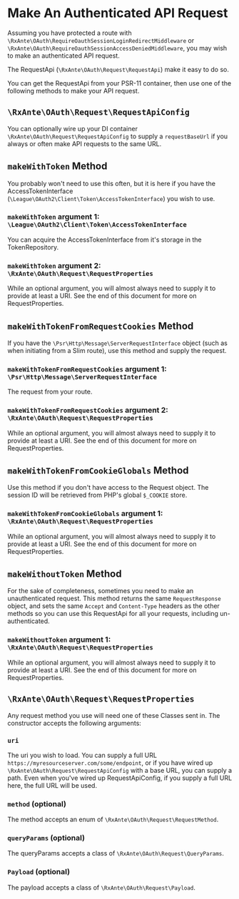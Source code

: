# Make An Authenticated API Request

Assuming you have protected a route with `\RxAnte\OAuth\RequireOauthSessionLoginRedirectMiddleware` or `\RxAnte\OAuth\RequireOauthSessionAccessDeniedMiddleware`, you may wish to make an authenticated API request.

The RequestApi (`\RxAnte\OAuth\Request\RequestApi`) make it easy to do so.

You can get the RequestApi from your PSR-11 container, then use one of the following methods to make your API request.

## `\RxAnte\OAuth\Request\RequestApiConfig`

You can optionally wire up your DI container `\RxAnte\OAuth\Request\RequestApiConfig` to supply a `requestBaseUrl` if you always or often make API requests to the same URL.

## `makeWithToken` Method

You probably won't need to use this often, but it is here if you have the AccessTokenInterface (`\League\OAuth2\Client\Token\AccessTokenInterface`) you wish to use.

### `makeWithToken` argument 1: `\League\OAuth2\Client\Token\AccessTokenInterface`

You can acquire the AccessTokenInterface from it's storage in the TokenRepository.

### `makeWithToken` argument 2: `\RxAnte\OAuth\Request\RequestProperties`

While an optional argument, you will almost always need to supply it to provide at least a URI. See the end of this document for more on RequestProperties.

## `makeWithTokenFromRequestCookies` Method

If you have the `\Psr\Http\Message\ServerRequestInterface` object (such as when initiating from a Slim route), use this method and supply the request.

### `makeWithTokenFromRequestCookies` argument 1: `\Psr\Http\Message\ServerRequestInterface`

The request from your route.

### `makeWithTokenFromRequestCookies` argument 2: `\RxAnte\OAuth\Request\RequestProperties`

While an optional argument, you will almost always need to supply it to provide at least a URI. See the end of this document for more on RequestProperties.

## `makeWithTokenFromCookieGlobals` Method

Use this method if you don't have access to the Request object. The session ID will be retrieved from PHP's global `$_COOKIE` store.

### `makeWithTokenFromCookieGlobals` argument 1: `\RxAnte\OAuth\Request\RequestProperties`

While an optional argument, you will almost always need to supply it to provide at least a URI. See the end of this document for more on RequestProperties.

## `makeWithoutToken` Method

For the sake of completeness, sometimes you need to make an unauthenticated request. This method returns the same `RequestResponse` object, and sets the same `Accept` and `Content-Type` headers as the other methods so you can use this RequestApi for all your requests, including un-authenticated.

### `makeWithoutToken` argument 1: `\RxAnte\OAuth\Request\RequestProperties`

While an optional argument, you will almost always need to supply it to provide at least a URI. See the end of this document for more on RequestProperties.

## `\RxAnte\OAuth\Request\RequestProperties`

Any request method you use will need one of these Classes sent in. The constructor accepts the following arguments:

### `uri`

The uri you wish to load. You can supply a full URL `https://myresourceserver.com/some/endpoint`, or if you have wired up `\RxAnte\OAuth\Request\RequestApiConfig` with a base URL, you can supply a path. Even when you've wired up RequestApiConfig, if you supply a full URL here, the full URL will be used.

### `method` (optional)

The method accepts an enum of `\RxAnte\OAuth\Request\RequestMethod`.

### `queryParams` (optional)

The queryParams accepts a class of `\RxAnte\OAuth\Request\QueryParams`.

### `Payload` (optional)

The payload accepts a class of `\RxAnte\OAuth\Request\Payload`.
